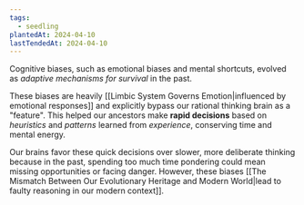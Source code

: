 ```yaml
---
tags:
  - seedling
plantedAt: 2024-04-10
lastTendedAt: 2024-04-10
---
```

Cognitive biases, such as emotional biases and mental shortcuts, evolved as *adaptive mechanisms for survival* in the past.

These biases are heavily [[Limbic System Governs Emotion|influenced by emotional responses]] and explicitly bypass our rational thinking brain as a "feature". This helped our ancestors make **rapid decisions** based on *heuristics* and *patterns* learned from *experience*, conserving time and mental energy.

Our brains favor these quick decisions over slower, more deliberate thinking because in the past, spending too much time pondering could mean missing opportunities or facing danger. However, these biases [[The Mismatch Between Our Evolutionary Heritage and Modern World|lead to faulty reasoning in our modern context]].
